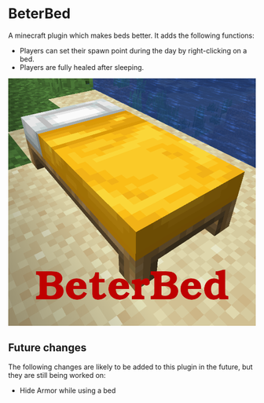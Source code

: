 # BeterBed

A minecraft plugin which makes beds better. It adds the following functions:

- Players can set their spawn point during the day by right-clicking on a bed.
- Players are fully healed after sleeping.

![](https://github.com/sharkwouter/BeterBed/raw/master/BeterBed.png)

## Future changes
The following changes are likely to be added to this plugin in the future, but they are still being worked on:

- Hide Armor while using a bed